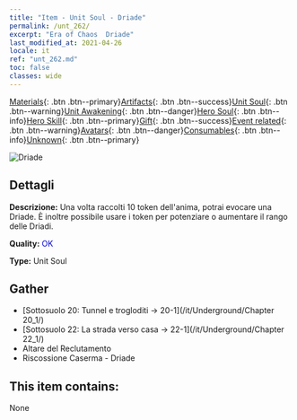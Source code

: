 ```yaml
---
title: "Item - Unit Soul - Driade"
permalink: /unt_262/
excerpt: "Era of Chaos  Driade"
last_modified_at: 2021-04-26
locale: it
ref: "unt_262.md"
toc: false
classes: wide
---
```

 [Materials](/ItemsIT/){: .btn .btn--primary}[Artifacts](/ItemsIT/Artifacts/){: .btn .btn--success}[Unit Soul](/ItemsIT/UnitSoul/){: .btn .btn--warning}[Unit Awakening](/ItemsIT/UnitAwakening/){: .btn .btn--danger}[Hero Soul](/ItemsIT/HeroSoul/){: .btn .btn--info}[Hero Skill](/ItemsIT/HeroSkill/){: .btn .btn--primary}[Gift](/ItemsIT/Gift/){: .btn .btn--success}[Event related](/ItemsIT/Events/){: .btn .btn--warning}[Avatars](/ItemsIT/Avatars/){: .btn .btn--danger}[Consumables](/ItemsIT/Consumables/){: .btn .btn--info}[Unknown](/ItemsIT/Unknown/){: .btn .btn--primary}

 ![Driade](/images/u/ti_mofaxianling.jpg)

## Dettagli
 **Descrizione:** Una volta raccolti 10 token dell'anima, potrai evocare una Driade. È inoltre possibile usare i token per potenziare o aumentare il rango delle Driadi.

 **Quality:** <span style="color: #0000CD">OK</span>

 **Type:** Unit Soul

## Gather

*    [Sottosuolo 20: Tunnel e trogloditi -> 20-1](/it/Underground/Chapter 20_1/) 
*    [Sottosuolo 22: La strada verso casa -> 22-1](/it/Underground/Chapter 22_1/) 
*    Altare del Reclutamento 
*    Riscossione Caserma - Driade 

## This item contains:

  None

